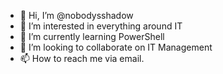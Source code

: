 - 👋 Hi, I’m @nobodysshadow
- 👀 I’m interested in everything around IT
- 🌱 I’m currently learning PowerShell
- 💞️ I’m looking to collaborate on IT Management
- 📫 How to reach me via email.

<!---
nobodysshadow/nobodysshadow is a ✨ special ✨ repository because its `README.md` (this file) appears on your GitHub profile.
You can click the Preview link to take a look at your changes.
--->
